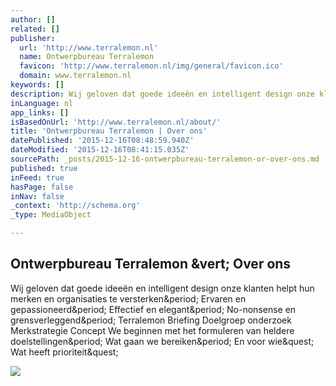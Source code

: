 ```yaml
---
author: []
related: []
publisher:
  url: 'http://www.terralemon.nl'
  name: Ontwerpbureau Terralemon
  favicon: 'http://www.terralemon.nl/img/general/favicon.ico'
  domain: www.terralemon.nl
keywords: []
description: Wij geloven dat goede ideeën en intelligent design onze klanten helpt hun merken en organisaties te versterken. Ervaren en gepassioneerd. Effectief en elegant. No-nonsense en grensverleggend. Terralemon Briefing Doelgroep onderzoek Merkstrategie Concept We beginnen met het formuleren van heldere doelstellingen. Wat gaan we bereiken. En voor wie? Wat heeft prioriteit?
inLanguage: nl
app_links: []
isBasedOnUrl: 'http://www.terralemon.nl/about/'
title: 'Ontwerpbureau Terralemon | Over ons'
datePublished: '2015-12-16T08:48:59.940Z'
dateModified: '2015-12-16T08:41:15.035Z'
sourcePath: _posts/2015-12-16-ontwerpbureau-terralemon-or-over-ons.md
published: true
inFeed: true
hasPage: false
inNav: false
_context: 'http://schema.org'
_type: MediaObject

---
```

<article style=""><h1>Ontwerpbureau Terralemon &amp;vert; Over ons</h1><p>Wij geloven dat goede ideeën en intelligent design onze klanten helpt hun merken en organisaties te versterken&amp;period; Ervaren en gepassioneerd&amp;period; Effectief en elegant&amp;period; No-nonsense en grensverleggend&amp;period; Terralemon Briefing Doelgroep onderzoek Merkstrategie Concept We beginnen met het formuleren van heldere doelstellingen&amp;period; Wat gaan we bereiken&amp;period; En voor wie&amp;quest; Wat heeft prioriteit&amp;quest;</p><img src="http://www.terralemon.nl/img/static/vacaturefoto1.jpg" /></article>